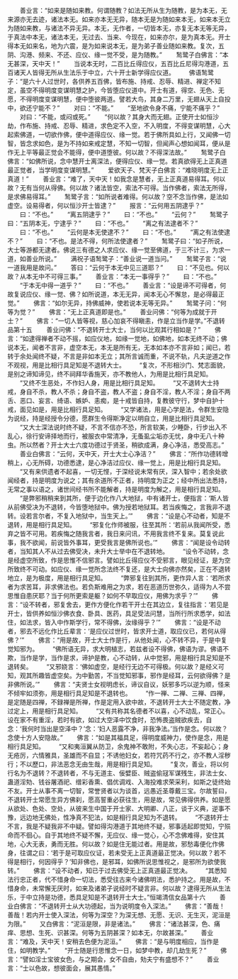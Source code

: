 <!-- { "loadSidebar": true } -->
　　善业言：“如来是随如来教。何谓随教？如法无所从生为随教，是为本无，无来源亦无去迹，诸法本无。如来亦本无无异，随本无是为随如来本无，如来本无立为随如来教，与诸法不异无异。本无，无作者，一切皆本无，亦复无本无等无异，于真法中本无，诸法本无，无过去、当来、今现在，如来亦尔，是为真本无。开士得本无如来名，地为六震，是为如来说本无，是为弟子善业随如来教。复次，五阴、沟港、频来、不还、应仪、缘一觉不受，是为随教。”
　　鹙鹭子白佛言：“本无甚深，天中天！”
　　当说本无时，二百比丘得应仪，五百比丘尼得沟港道，五百诸天人皆得无所从生法乐于中立，六十开士新学得应仪道。
　　佛语鹙鹭子：“是六十人过世时，各供养五百佛，皆布施、持戒、忍辱、精进、禅定不知定，虽空不得明度变谋明慧之护，今皆堕应仪道中。开士有道，得空、无色、无愿，不得明度变谋明慧，便中堕彼两道。譬若大鸟，其身二万里，无翅从天上自投中，欲还宁能不？”
　　对曰：“不能。”
　　“至地欲令身不痛，宁能不痛乎？”
　　对曰：“不能，或闷或死。”
　　“何以故？其身大而无翅。正使开士如恒沙劫，作布施、持戒、忍辱、精进，求色定不入空，不入明度，不得变谋明慧，心大起索佛道，一切欲作佛，便中道得应仪、缘一觉。若于佛所具如上行，又闻佛一切智，皆念求如色，是为不持如来戒定慧，不知一切智，但闻声心想如闻耳，便从是作无上平等最正觉会不能得，便中道堕彼。何以故？不得深法故。”
　　鹙鹭子白佛言：“如佛所说，念中慧开士离深法，便得应仪、缘一觉。若真欲得无上正真道最正觉者，当学明度变谋明慧。”
　　爱欲天子、梵天子白佛言：“难晓明度无上正真道！”
　　善业言：“难了，天中天！如我念是慧者，无上正真道易得耳。何以故？无有当何从得佛。何以故？诸法皆空，索法不可得。当作佛者，索法无所得，是求佛易得耳。”
　　鹙鹭子言：“如所说者难得。何以故？空不念当作佛，是法如虚空。设易得者，何以恒沙开士皆逮？”
　　报言：“云何用五阴逮乎？”
　　曰：“不也。”
　　“离五阴逮乎？”
　　曰：“不也。”
　　“云何？”
　　鹙鹭子曰：“五阴本无，宁逮乎？”
　　曰：“不也。”
　　“离之有法逮者不？”
　　曰：“不也。”
　　“云何是本无使逮不？”
　　曰：“不也。”
　　“离之有法使逮不？”
　　曰：“不也。是法不得，何所法使逮者？”
　　鹙鹭子曰：“如子所说，大士等游都无逮者。佛说三有德之人求应仪、缘一觉至佛道，于三不计三，为求一道，如善业所说。”
　　满祝子语鹙鹭子：“善业说一道当问。”
　　鹙鹭子言：“说一道我用是故问。”
　　答曰：“云何于本无中见三道耶？”
　　曰：“不见也。何以故？从本无中不可得三事。”
　　善业言：“本无一事得乎？”
　　曰：“不也。”
　　“于本无中得一道乎？”
　　曰：“不也。”
　　善业言：“设是谛不可得者，何故复说应仪、缘一觉、佛？如所说道，本无无异，闻本无心不懈怠，是必得最正觉。”
　　佛言：“如尔无异，持佛威神，使若说本无等无异。”
　　鹙鹭子问：“何等为觉？”
　　佛言：“无上正真道即是也。”
　　善业问佛：“何等为成就于开士？”
　　佛言：“一切人皆等视，慈心加哀不得瞋恚，作是立当作是学。”不退转品第十五
　　善业问佛：“不退转开士大士，当何以比观其行相如是？”
　　佛言：“如逮得禅者不动不摇，如应仪地，如缘一觉地，如佛地，如本无终不动；佛说本无，闻者不言非，虚空本无，本无是所有无，无本如本亦不言非如；闻已，若转于余处闻终不疑，不言是非如本无立；其所言诚而重，不说不轨，凡夫逆道之作不观视，用是比相行具足知是不退转大士。
　　“复次，不形相沙门、梵志面貌，是别之谛知谛见，终不祠拜华香施天，亦不教他人，为用是比相行具足知。
　　“又终不生恶处，不作妇人身，用是比相行具足知。
　　“又不退转大士持戒，身自不杀，教人不杀；身自不盗，教人不盗；身自不淫，教人不淫；身自不两舌、恶口、妄言、绮语、嫉妒、恚痴，是十戒皆自持，复教彼守行，梦中自护十戒，面见如是，用是比相行具足知。
　　“又学诸法，用是心学是法，令群生安隐为说经，持是经授令分德，愿群生令得斯净定以明自立，用是比相行具足知。
　　“又大士深法说时终不疑，不言不信亦不恐，所言软美，少睡卧，行步出入不乱心，徐行安谛择地而行，被服衣中常清净，无蚤虱尘垢亦无忧，身中无八十种虫。所以然者？开士大士六度功德过于贤圣，稍欲成满，身心净洁，悉受高志。”
　　善业白佛言：“云何，天中天，开士大士心净洁？”
　　佛言：“所作功德转增稍上，心无所碍，功德悉逮，是心净洁过应仪、缘一觉上，用是比相行具足知。
　　“又有来供遗者不起喜，一切无悭，于深经说未常有厌，深入智中；若余处欲闻经者，持是明度为说之；其有余道所不正者，持明度为正之；经中所出法悉持，无常之事以语之，诸世间经书所不能解者，持是明度为解之，用是相行具足知。
　　“是弊邪稍稍来到其所，便于边化作八大地狱，中有诸开士，便指言：‘斯人皆从前佛受决为不退转，今皆堕地狱中。佛为授若地狱耳。若当疾悔之，言我非不退转。设若言尔者，不复入地狱中，当生天上。’”
　　佛言：“设是心不动者，知是不退转，用是相行具足知。
　　“邪复化作师被服，往至其所：‘若前从我闻所受，悉弃之皆不可用。若疾悔之随我言者，我日来问讯，不用我言终不复来。莫复说此事，我不欲闻，前说皆外事耳，更受我言是佛所说也。’”
　　佛言：“闻是设令动转者，当知其人不从过去佛受决，未升大士举中在不退转地。
　　“设令不动转，念是经虚空所致，作是思惟不信邪言。譬如比丘得应仪不受邪言，眼见经证，是为空所致终不可动。如应仪、缘一觉所念法终不复还，是大士向佛亦然矣，正在不退转地立，是为极度，用是相行具足知。
　　“弊邪复往到其所，更作异人言：‘若所求者为求苦耳，非求佛法也。若负斯难用之为求，若在恶道历世弥久，适得为人不尝思惟自患厌耶？当于何所更索是躯？如何不早取应仪，用佛为求乎？’”
　　佛言：“设不转者，邪复舍去，更作方便化作若干开士在其边立，复往指言：‘若见是开士，皆供养如恒沙佛衣食、卧具、医药，具足受法问慧，当所行所求悉学，如法住，如法求，皆入中作斯学行，常不得佛，汝缘得乎？’”
　　佛言：“设是不动者，邪去不远化作比丘辈言：‘是应仪过世时，皆求开士道，取应仪已，若何从得佛？’”
　　佛言：“用是故，开士大士作是行，从他处闻，心不转不异，于是中复觉知邪为。
　　“佛所语无异，求大明植志，若兹者设不得佛，佛语为谬。佛语不欺，当作是学，当作是求，谛护是教，心不动转，从中觉邪，用是相行具足知是不退转矣。
　　“又邪娆言：‘佛如虚空，是经行无边不可得极。何以故？是经义可知，观其所趣皆虚空矣。为中勤苦，不当觉知邪事，邪作是经耳，云何欲得佛？是非佛所说。’”
　　佛言：“夫贤士女视明虑长，谛议自议，妖邪多巧以逆为顺，怪来不倾牢如须弥，用是相行具足知是不退转也。
　　“作一禅、二禅、三禅、四禅，是定随是四禅，不録禅是所禅，作是定用入欲中故，不退转开士大士不随定教，净过定上，用是相行具足知。
　　“又有共称其名德者不以喜，心不动乱，常正心。设在家不有重淫，若时有欲，如过大空泽中饮食时，恐怖畏盗贼欲疾去，自念：‘我何时当出是空泽中？’念：‘妇人恶露不净，非我净法。’当作是念。何以故？念使十方人安隐故。”
　　佛言：“如是其福具足，得明度威神力，使作是念，用是相行具足知。
　　“又和夷洹翼从防卫，余鬼神不敢附，不失心志，不妄起心；身无疮厉，六情雅具，圣雄而不自显；不诱他妇女，若符咒药不行之，亦不教人淫秽行；不以歷口，非法恶念无由生哉，用是相行具足知。
　　“复次，善业，将以何行名为不退转？不退转者，不与无道主、佞嬖臣、贼盗偷冦军谋残生，非法士女、蛊道淫劮、钱谷屠酒祀、缯彩香熏、倡优调戏、入海投难求荣采利，如斯之徒终始不友。开士从事不离一切智，常誉贤者以为谈首，远愚近圣尊戴三宝。尔故誓曰，不退转开士常愿生异方佛刹，愿高誓重必获往生，用是故，常见佛得供养。如是愿从欲处、色处、空处，从彼来生中国于开士家、大明卿、八正，谈于义典，逆事不豫，远边地无佛处，性净真不犯法，如是相行具足知为不退转。
　　“不退转开士不言，我是不疑我非不中疑。譬如得沟港道于其地终不疑，邪事适起即觉知，宁殒命而不徊心。自于其地终不疑不懈，无应仪、缘一觉心，心不念佛难得，安住其地，心大无表，勇而无胜。何以故？如是住无能过者。用是故，邪愁毒便化作佛身，往谓之曰：‘若于是可取应仪证，若未受无上正真道最正觉决。何以故？若不得是相行，何因得乎？’知非佛也，是邪耳，如佛所说思惟视之，是邪所为欲使我转。”
　　佛言：“设不动者，知已于过去佛受无上正真道最正觉决。
　　“其悉知法行忠正者，代不惜身命一切法，悉受往古来今诸佛明法，悉护持之。用是故，不惜身命，未常懈无厌时，如来及诸弟子说经时不疑言非。何以故？逮得无所从生法乐，于中立持是功德，悉具足知是不退转开士大士。”恒竭清信女品第十六
　　善业白佛言：“不退转开士从大功德起，当为说明度令入深法。”
　　佛言：“善哉！善哉！若内开士使入深法，何等为深空？为深无想、无愿、无识、无生灭，泥洹是为限。”
　　又白佛言：“泥洹是限，非是诸法。”
　　佛言：“诸法甚深，色、痛痒、思想、生死、识甚深。何等为五阴甚深？如本无，尔故甚深。”
　　善业言：“难及，天中天！安稍去色便为泥洹。”
　　佛言：“是与明度相应，当作是住，如明教学。”
　　“开士随是行思惟念一日，如梦中教，却几劫生死？”
　　佛言：“譬如淫士宝彼女色，与之期会，女不自由，劮夫宁有盛想不？”
　　善业言：“士以色故，想彼面会，展其愚情。”
